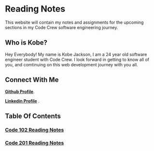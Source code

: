 # Reading Notes  

This website will contain my notes and assignments for the upcoming sections in my Code Crew software engineering journey.

## Who is Kobe?  

Hey Everybody! My name is Kobe Jackson, I am a 24 year old software engineer student with Code Crew. I look forward in getting to know all of you, and comtinuing on this web development journey with you all.  

## Connect With Me  

[**Github Profile**](/https://github.com/kobejackson98/).

[**Linkedin Profile**](/https://www.linkedin.com/in/kobejackson98/) .

## Table Of Contents

### [Code 102 Reading Notes](/Reading-Notes/102/)

### [Code 201 Reading Notes](/Reading-Notes/201/)

